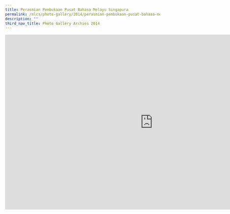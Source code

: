 ```yaml
---
title: Perasmian Pembukaan Pusat Bahasa Melayu Singapura
permalink: /mlcs/photo-gallery/2014/perasmian-pembukaan-pusat-bahasa-melayu-singapura/
description: ""
third_nav_title: Photo Gallery Archies 2014
---
```

<iframe allowfullscreen="true" height="569" width="960" frameborder="0" src="https://docs.google.com/presentation/d/e/2PACX-1vTHNJloz7sVzF46s_QAxgOh4-zYQCvydvgQ2JO6W9BOQTZWuu4laZ5EBFADHsQwj-wm4JTva_2ZG0BX/embed?start=true&amp;loop=true&amp;delayms=5000"></iframe>